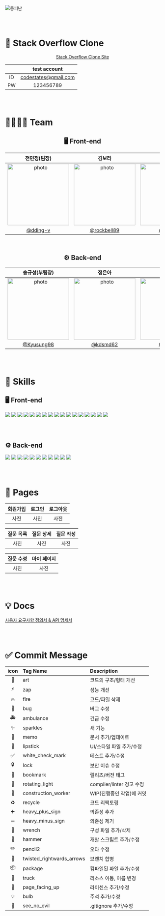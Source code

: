 <img src="https://capsule-render.vercel.app/api?type=Waving&color=8c66ff&height=280&section=header&fontColor=ffffff&animation=twinkling&text=🎈 동그란 코딩 속에 피어난 How is the life?&fontSize=40&fontAlignY=40" alt="동피난"/>

<br><br>

# 📌 Stack Overflow Clone

<div align="center">

[Stack Overflow Clone Site](https://github.com/kyechan99/capsule-render#wave)

| | test account |
| :--: | :--: |
| ID | codestates@gmail.com |
| PW | 123456789 |


<br><br>
</div>

# 👩‍👩‍👧‍👦 Team

<div align="center">

## 🖥️ Front-end
| 전민정(팀장) | 김보라 | 이승미 |
| :---------: | :----: | :-----: |
| <div><img src="https://lh3.googleusercontent.com/fife/AMPSemcXqZvnahdcQTSlE8Fqad97MjgCXnOcFWaXYnqXft14sujVJZy7TIc_PHW2vnNLhx38E0BJvd_-GZCQQIUBQbgXqa-hc3g_5XCGASSShRQoydhP4azZ853f9KA70fDIsUotJZIFJRQnYK9XAt2bRYSOTJd30f3nOddi5Xqz8FTXzwtB3PGW0DclxYsDzlskiuMxRfCgXGfYPRNyVTKro8lZuq-GcIgZKxMKPWwADte7ZLka6TYwc3kUMnoboN7DsnlB6WMFYrQOaPmH2Q6v9LP60uc7JQqNF2DGd6PT2c0IG5siYjSuTcFYxygFD9r4oRfJfkvNmY0EvsqZkINqIdExorBiWi6sETv8PkKyIIQEsfFTPKo5Ees1wycpg6PAzqSosCeGU73pOEu05PaPOwtpvDcT2V-vcSn79KiQOK0U-NOg6QVVa99hju2zXY9_IXcBZqulsQS4tJi5Ru2Dzcdkl8y9H_w18cFtTxJSi8k-QwAqMycZDQTpavriDQfZQtg8w5hdD_zBoMxhfMGr3c_qsrt-MedxfXu26_LVduJ1MpqKQukUffQsUQsm0b_N0NT5pckj5Ks4V5ixJOMfwKXgHG2jjVDOztaSdyZ5kZj2wfnO1Qlc1uFLWi9zVUQCEn3EXczhzqa5hSRxlKM4hSHPC5MYz8RyZ3LxxImdNFWzGwk4Cr8I2YA0NiT06XYfm9AXlW6WsTrc9EP5f4fXwl6jI0AtQznQvT50mtkhgRAe85u-ZyPzGjtbJMJ4LD4psRv3gvp8SK0BTQhR77tzlFyDLKYabenby7VumZlYji6LO4FNkg0UxXyR-l72HC32z4y7oH9-OeBk5PXPJD2_U-r6k4Rb_3UCxpmmpvflumygiuJyaXx_2N7BluQ2_V1GgM6ech6xWuYlHbIsP4Dh_aXPMehPuEL6npnlzecfJaVjRYf2LLp9aQiS6IyFy_aLHDTccwE5BtsoIr9GvO6KQAu-0P92TpKxXvQjFJc3A-_bQbbf6dNx6GWaDDvtoPkNwJfr2qAWqu5FlaOQW-slaYcIJsrqTKZt0BFd0IDBxuZnR3wDYSf8OSG0SAOHysww2g-rzReaH76TjXbCytJ1Da0IaaISqFk8PuGcG4Dr6ZQ5Fp7CI2MAO6eHFKMw05GGDpeWwHq5faulOflUwvfMcWmpFvNe-GfljoaNOtZGV8OF4xU4IyV9d9v2L8mfh0kIhEFGy66SPTEDBtjTfXqthXZOnEKt8WA7ROiRxnY77JfvgtbbLW03cfzMBb4k0Fa-Urnrppur5aimX-fVUuVqos-8ziGxTsefScMYVo5T-VlRiP9xUcF3CTYJHkDyTn4mc1xfxQZiS3iImRAjZa8oV5HAOF0IJX3mMc484kY3C3JIyVhL_ZXen1XBWAyhHfCTZXw7bbxhZrHqNRyUVYs5cVVVkFONaXRW1ufdt6ND7zlzgbRQEPiOIw2icSo9qLxkafGAU4kWvO0tN0B2VwOgBO5w6vJn1N8YHTKR-wlcxSsl9vnKWgcgT5Whu9ayDJ-7zEx-HbBlrrOegb0TnX-Kf39LmSR5-XQ9kl-E-t_HBLu6lpkMvEBoBydQ79n4gV793YDvXi9u_fRdXkXV8USEuyBsKhRa5ugGphg=w1832-h2576" alt="photo" width="200" height="200" /></div> | <div><img src="https://lh3.googleusercontent.com/fife/AMPSemf-u_16aBIvq2Eck_4dlhTDRbH0-zEmEXz_ZeApeChBsgeubeyG8qupJD2EmQkgaN3u0d1cxvHOHbSxqzMFTz6uuamWzWS0SF8ee9u49AI-oRRECSBh-XIn3sznKFUeNYq1m_VwOzYkVng-NT1WMvx1wy5pnnS9XDQVSTTJRITOsqnpZjSvzJ6l45jnfzq1dLCRZ9tiO_W8LiGDrbXI18wrZnrZD2iH1S9VbL51bxPnuatj05EhEiUbt0CeOKaxDTRQpbjMVpfkWaLZDNENEFDBXLM58AFpCMkEJdvL-I2QKd7L05mfsA12T8_30r_rU3lJHwYKHgpBdYzENM7KUKxjL6g_OEQQ1CzHJqIHp1d20hbXryMlMYzduY3TM4KQAgYdX10431byWYyXzpkeoa91wb1aA0RQ7-k3C1-dHNRNYBIrVmnW_HHIeDzobfV1QZMsJxdxu50YA79jzrubUHyd2Kz5i_hdXJ2d0rxmpJTnlxjjc5y8KUbtchWYbi6NwUtvgdnTr8kFXqHbMCEHNVC-iJRi56ZsVMiAm57-tbkocHMv--YqlEphNWMb6JEurHFwlTYj11kUn1kXN5o1FkcjwNWCPZNQEZJZqhEbYwGmiEwfvmnXAGagBuVTvz03dqxWpD87WMH0NlsNw_bGl5JIXis52QJqwXTS74LWqCzdrG3KKEWoRvh-fUmAwBAAaaP8Daczyrx00010RSyixdzjmGsIUAdeHII-3OcC2RFTOrcd1G46decyKQ1047xLjnIjsYQHTuWH9SDREz4CcRb_2_SGIp6MvYVkUiM28ZXURRq453ezjbmL3jM0B3sLHyIKAgnGrq9V5WwjoAmzcxcyak2mcuwiOlLIYHZc473A60NFto65sdGR8KxZaVSePBnJoLyX6F-6qDjk3aZeR7GuQNTf5BfCvOn7SBrod7HMO4F-20bjxAe7DonDAuK1OV7Y6a9EfopGyEPq30wm84ztLRj0h2LzNoet3zuBdSqP9po-mPkDEKbbxRrpI_dV03sL395KBK7_Kk6IvhF3AfHFLn1i-5IGTHzQJr_G2MK9syr8AkzKhC9biHkqNqXdWt0KjrF2DW5KWbseso-uLyr0OFWWvbugSI86YghJ6PxgWUuHe1dhFhEG79rjO165n7S4LzSJtRnPYQlrHvfEc_Qv9qqz5xEIlGeZ0l-CJc4JI9AZc4kXT7bVhUiS0ZeiT-UBUH1OTTwd4Fjm8rMpH7F6z7Yliio3RgOVfkJO3CNt5E2FyZRoLqbUf6pMFLpdkDnFs1pbvLpdPaxxhWuoee0F8oQIr5KUsUiRtRQy89icuwuzDU5514EodDOr79pumM5CC8Gt95SkQWkOn5NXiHZuy56e5lS4SVSyeDU5KlMXA7RN6BzoF6MHhKYL4RXOiNPTSPvsYUybRWWxQuwUwmZDAY3k-58oqP-4DK2wwuuu_EVLfliGsEdmBp2dt8AKHboMgAJjqVQYVt5iYMWycSakNavplbEYfJXodPhEnLeH8ggKAC16Wj_t-8SbZMT-ldlVmYm3uuMlfWeZkMTAPLxZ4MW3MVpFFJxmYK_4SMAz7UaEoMzXANpyobJBYZTpb9Oo1x1feIEu_rdWay0XlN4D3fIfRFxLC00=w1860-h2608" alt="photo" width="200" height="200" /></div> | <div><img src="https://lh3.googleusercontent.com/fife/AMPSemehvLSZ-9Tzkh-D0xWNU7VAhXNJ99KXrlRP3KpdUMyieUTflBvncxcPhqXN1DOpuJfiiOQzUuu3n_aFy74qAimYumTB0TQNdpbgm9WjGoY_rdW7B-e-r87E_GyoS2DX2WoL8mr49O2UJgscck2wBjf7fKVeqX5vtjyAXQshUQGuFtUh2htovdxzdA0LBQhk85-XKiUyFUWQgPUjPEwQVBjZcv501i0Se8oKLVTriD_Y6N5F5gwth3WwHKZQvks_BZm3LcEmCrDLtsm886Anzd7swEA5FxFCOxqKzVYjokgDWn8v-Utmie0fONSTjVMjQK7NBzIKJECxtAsP9U2rBdsdNbmp3K4mbvKf2TM8_ZysqQDHwdWIJz-1xOXjYzzRE7cbBhgYwu6Wxlxxvg0vX-RSr-kENQjoMQw-znyS3WKuVzAaJgLbVKJaBlXhD4zXv2g0S4h9mDLSsML0rMp-meltKPUB9-ZE4Q0dyVDa-hXHlj3YGcYabG4wIYSKZaWb0ZQ-OR4vTBzZfxyS1F9LXx6DNeIhhGQm3hS3XR3CwkChZJLYsYc5sHUlOJSN0hVT5ZMEXxAXmAbI0K_2KiX55suS86VfSXIMkdW_B5KmNcPhwmvCN3S2hi2ycQFKYCNf5QzptrghYPBMRJ7-FaoSaJph-CAC6_2j0Rfrl8tP3byhlhRjQFXNGViisiS95R64vZpm44BRF2Q0cIR-wzq4AAfRX07ILaQNIQzda6UQiCWw2hrwHCSUpdkyQYq7XI9sefWKSLQESHC3IbIYok3Tg9ZeeRKXbvSfsUq3yJNBqox0kPHf7_BjLuCQioBT3j60DKcnFKQkMHEX5YLM8YOHwiBxRLW-N_AN2mkS3ovcnshjAR7AolaTiemNt0T4jpFFrzqrgOf259fJR1lW4wZ53Mu9ontxiEogvBtRDG5XKyy-YRe3qj03lS8MvhCgR4SqwrJyxEBlHOtmFyhoZmZ0vzQRNwEM34qGIzrZJJEVYGx0KNlM7rIogwM2CDeWRrpLguvyAVudAJG2Hy8JTvAWqOR4iYpvNKie9FR8BHBBTxDWTgabk1Z4bdKhmReWIL5zacBUdgeRfYbWmxccKq3MwyffMKRneOvdFFYrZyR9qAwxZf35YzhTCZXD5VnErQCUFXiJdIJayUoI6ZeZeQS5lmx-3hCS7xXxOFCxlzeRTKAdv2oTP3D9Fu4JocyHc57qXpbIbWA5BRvonzCwVkHmS7tMr6tu3bW-SOOaFAdV9L2aQw2-mFGJ4Q6WBMdQxAfsGosjlyZTud3U2Din6VO4rtHcIGZMYEFvH7vNsfm4zMQqDoMTstvC9GhGj3VxDnTKQm95uvrTwwOP2_FxJ6PkMDoXu2rBkj_GA_MkG5KEXxkUeFsb_UwFqSFiOvc0jSdce1dl3ZzLg6IMRSbhD2h2vDSmwXCHIXjmPk46TgvCwMIOzM88iTO0rUKjuCzN8K1rUvClK91gINJApeteGmXPq71sgS1CT7rJmqpjtVYXD3Nvf0u8MnMgnqkqdQ8YljGhJyt_O4XuOMQ-sFQYq5vuWXtfDT-PGcRZ9x903VChhmSLpYYxU2aYH5z7Z1lpGHcdi33NyRaz8IDkNHfvxJEJMWpkK8sCRDbsmZI=w2588-h2608" alt="photo" width="200" height="200" /></div> 
| [@dding-v](https://github.com/dding-v) | [@rockbell89](https://github.com/rockbell89) | [@mya413](https://github.com/mya413) |

<br>

## ⚙️ Back-end
| 송규성(부팀장) | 정은아 | 김지선 |
| :---------: | :----: | :-----: |
| <div><img src="https://avatars.githubusercontent.com/u/115770061?v=4" alt="photo" width="200" height="200" /></div>  | <div><img src="https://avatars.githubusercontent.com/u/115855871?v=4" alt="photo" width="200" height="200" /></div> | <div><img src="https://avatars.githubusercontent.com/u/116053524?v=4" alt="photo" width="200" height="200" /></div>
| [@Kyusung98](https://github.com/Kyusung98) | [@kdsmd62](https://github.com/kdsmd62) | [@JiSun11](https://github.com/JiSun11) |

<br><br>
</div>

# 🔎 Skills

## 🖥️ Front-end
<img src="https://img.shields.io/badge/html5-E34F26?style=for-the-badge&logo=html5&logoColor=white"> <img src="https://img.shields.io/badge/Tailwind CSS-06B6D4?style=for-the-badge&logo=Tailwind CSS&logoColor=white"> <img src="https://img.shields.io/badge/javascript-F7DF1E?style=for-the-badge&logo=javascript&logoColor=black"> <img src="https://img.shields.io/badge/node.js-339933?style=for-the-badge&logo=Node.js&logoColor=white"> <img src="https://img.shields.io/badge/react-61DAFB?style=for-the-badge&logo=react&logoColor=black"> <img src="https://img.shields.io/badge/create react app-09D3AC?style=for-the-badge&logo=create react app&logoColor=white"> <img src="https://img.shields.io/badge/React Router-CA4245?style=for-the-badge&logo=React Router&logoColor=white"> <img src="https://img.shields.io/badge/Axios-5A29E4?style=for-the-badge&logo=Axios&logoColor=white"> <img src="https://img.shields.io/badge/Sass-CC6699?style=for-the-badge&logo=Sass&logoColor=white"> <img src="https://img.shields.io/badge/Prettier-F7B93E?style=for-the-badge&logo=Prettier&logoColor=white"> <img src="https://img.shields.io/badge/ESLint-4B32C3?style=for-the-badge&logo=ESLint&logoColor=white"> <img src="https://img.shields.io/badge/amazonaws-232F3E?style=for-the-badge&logo=amazonaws&logoColor=white">
<img src="https://img.shields.io/badge/React Hook Form-EC5990?style=for-the-badge&logo=React&logoColor=white"> <img src="https://img.shields.io/badge/React Icons-E92263?style=for-the-badge&logo=React&logoColor=white"> <img src="https://img.shields.io/badge/React Quill-000000?style=for-the-badge&logo=React&logoColor=white"> <img src="https://img.shields.io/badge/React Context-61DAFB?style=for-the-badge&logo=React&logoColor=white"> <img src="https://img.shields.io/badge/React Classnames-3077c6?style=for-the-badge&logo=React&logoColor=white"> 



<br><br>

## ⚙️ Back-end
<img src="https://img.shields.io/badge/java-F24E1E?style=for-the-badge&logo=java&logoColor=white"> <img src="https://img.shields.io/badge/SPRING DATA JPA-6DB33F?style=for-the-badge&logo=spring&logoColor=white"> <img src="https://img.shields.io/badge/spring boot-6DB33F?style=for-the-badge&logo=spring boot&logoColor=white"> <img src="https://img.shields.io/badge/spring security-6DB33F?style=for-the-badge&logo=spring security&logoColor=white"> <img src="https://img.shields.io/badge/JWT-d63aff?style=for-the-badge&logo=JSONWebTokens&logoColor=black"> <img src="https://img.shields.io/badge/mysql-4479A1?style=for-the-badge&logo=mysql&logoColor=white"> <img src="https://img.shields.io/badge/h2-004088?style=for-the-badge&logo=h2&logoColor=white"> <img src="https://img.shields.io/badge/gradle-02303A?style=for-the-badge&logo=gradle&logoColor=white"> <img src="https://img.shields.io/badge/amazon ec2-FF9900?style=for-the-badge&logo=amazon ec2&logoColor=white"> <img src="https://img.shields.io/badge/amazon rds-527FFF?style=for-the-badge&logo=amazon rds&logoColor=white"> <img src="https://img.shields.io/badge/Hibernate-59666C?style=for-the-badge&logo=Hibernate&logoColor=white"> 



<br><br>

# 📄 Pages
| 회원가입 | 로그인 | 로그아웃 |
| :----: | :--: | :---: |
|  사진   |  사진  |  사진  |

| 질문 목록 | 질문 상세 | 질문 작성 |
| :----: | :-----: | :-----: |
|  사진   |   사진   |   사진   |

| 질문 수정 | 마이 페이지 |
| :----: | :-----: |
|  사진   |   사진   | 





<br><br>

# 💡 Docs
[사용자 요구사항 정의서 & API 명세서](https://docs.google.com/spreadsheets/u/4/d/1Duqgw3wwSh64nDnZUsrIcBqUQUeyQjtxI6IlvNEj79E/edit#gid=851616710)



<br><br>

# ✅ Commit Message
| icon | Tag Name | Description |
| :--: | :------ | :--------- |
| 🎨 | art | 코드의 구조/형태 개선 |
| ⚡️ | zap | 성능 개선 |
| 🔥 | fire | 코드/파일 삭제 |
| 🐛 | bug | 버그 수정 |
| 🚑 | ambulance | 긴급 수정 |
| ✨ | sparkles | 새 기능 |
| 📝 | memo | 문서 추가/업데이트 |
| 💄 | lipstick | UI/스타일 파일 추가/수정 |
| ✅ | white_check_mark | 테스트 추가/수정 |
| 🔒 | lock | 보안 이슈 수정 |
| 🔖 | bookmark | 릴리즈/버전 태그 |
| 🚨 | rotating_light | compiler/linter 경고 수정 |
| 👷 | construction_worker | WIP(진행중인 작업)에 커밋 |
| ♻️ | recycle | 코드 리팩토링 |
| ➕ | heavy_plus_sign | 의존성 추가 |
| ➖ | heavy_minus_sign | 의존성 제거 |
| 🔧 | wrench | 구성 파일 추가/삭제 |
| 🔨 | hammer | 개발 스크립트 추가/수정 |
| ✏️ | pencil2 | 오타 수정 |
| 🔀 | twisted_rightwards_arrows | 브랜치 합병 |
| 📦 | package | 컴파일된 파일 추가/수정 |
| 🚚 | truck | 리소스 이동, 이름 변경 |
| 📄 | page_facing_up | 라이센스 추가/수정 |
| 💡 | bulb | 주석 추가/수정 |
| 🙈 | see_no_evil | .gitignore 추가/수정 |